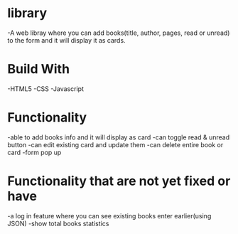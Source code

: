 # library
    
  -A web libray where you can add books(title, author, pages, read or unread) to the form and it will display it as cards.

# Build With

  -HTML5
  -CSS
  -Javascript

# Functionality
  
  -able to add books info and it will display as card
  -can toggle read & unread button
  -can edit existing card and update them
  -can delete entire book or card
  -form pop up

# Functionality that are not yet fixed or have

  -a log in feature where you can see existing books enter earlier(using JSON)
  -show total books statistics